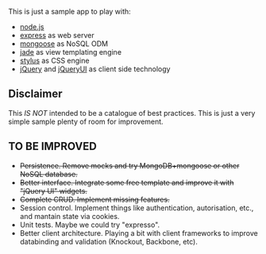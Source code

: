 This is just a sample app to play with:

* [node.js](http://nodejs.org)
* [express](http://expressjs.com/) as web server
* [mongoose](http://mongoosejs.com/) as NoSQL ODM
* [jade](http://jade-lang.com/) as view templating engine
* [stylus](http://learnboost.github.com/stylus/) as CSS engine
* [jQuery](http://jquery.org) and [jQueryUI](http://jqueryui.com/home) as client side technology

Disclaimer
----------

This *IS NOT* intended to be a catalogue of best practices. This is just
a very simple sample plenty of room for improvement. 


TO BE IMPROVED
--------------
* ~~Persistence. Remove mocks and try MongoDB+mongoose or other NoSQL database.~~
* ~~Better interface. Integrate some free template and improve it with "jQuery UI" widgets.~~
* ~~Complete CRUD. Implement missing features.~~
* Session control. Implement things like authentication, autorisation, etc., and mantain state via cookies.
* Unit tests. Maybe we could try "expresso".
* Better client architecture. Playing a bit with client frameworks to improve databinding and validation (Knockout, Backbone, etc).

